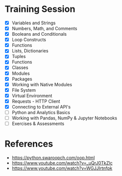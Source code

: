 # Training Session


- [x] Variables and Strings
- [x] Numbers, Math, and Comments
- [x] Booleans and Conditionals
- [x] Loop Constructs
- [x] Functions
- [x] Lists, Dictionaries
- [x] Tuples
- [x] Functions
- [x] Classes
- [x] Modules
- [x] Packages
- [x] Working with Native Modules
- [x] File System
- [x] Virtual Environment
- [x] Requests - HTTP Client
- [x] Connecting to External API's
- [ ] Python and Analytics Basics
- [ ] Working with Pandas, NumPy & Jupyter Notebooks
- [ ] Exercises & Assessments

# References
- https://python.swaroopch.com/oop.html
- https://www.youtube.com/watch?v=_uQrJ0TkZlc
- https://www.youtube.com/watch?v=WGJJIrtnfpk